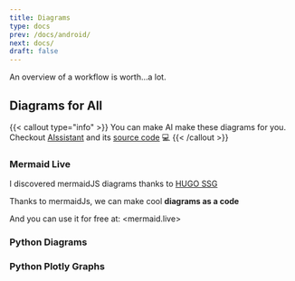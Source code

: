 ```yaml
---
title: Diagrams
type: docs
prev: /docs/android/
next: docs/
draft: false
---
```


An overview of a workflow is worth...a lot.

## Diagrams for All


{{< callout type="info" >}}
You can make AI make these diagrams for you. Checkout [AIssistant](https://jalcocert.github.io/JAlcocerT/ai-useful-yet-simple/#diagrams-with-ai) and its [source code](https://github.com/JAlcocerT/Streamlit-AIssistant) 💻
{{< /callout >}}

### Mermaid Live

I discovered mermaidJS diagrams thanks to [HUGO SSG](https://jalcocert.github.io/JAlcocerT/create-your-website/)

Thanks to mermaidJs, we can make cool **diagrams as a code**

And you can use it for free at: <mermaid.live>

### Python Diagrams


### Python Plotly Graphs